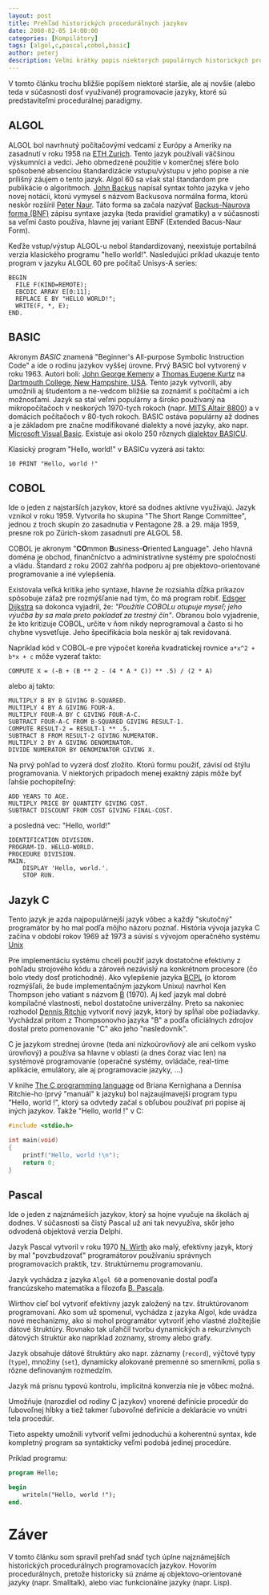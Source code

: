 ```yaml
---
layout: post
title: Prehľad historických procedurálnych jazykov
date: 2008-02-05 14:00:00
categories: [Kompilátory]
tags: [algol,c,pascal,cobol,basic]
author: peterj
description: Veľmi krátky popis niektorých populárnych historických programovacích jazykov.
---
```


V tomto článku trochu bližšie popíšem niektoré staršie, ale aj novšie (alebo teda v súčasnosti dosť
využívané) programovacie jazyky, ktoré sú predstaviteľmi procedurálnej paradigmy.

## ALGOL

ALGOL bol navrhnutý počítačovými vedcami z Európy a Ameriky na zasadnutí v roku 1958 na
[ETH Zurich](http://www.ethz.ch/). Tento jazyk používali väčšinou výskumníci a vedci. Jeho obmedzené
použitie v komerčnej sfére bolo spôsobené absenciou štandardizácie vstupu/výstupu v jeho popise a nie
prílišný záujem o tento jazyk. Algol 60 sa však stal štandardom pre publikácie o algoritmoch.
[John Backus](http://en.wikipedia.org/wiki/John_Backus) napísal syntax tohto jazyka v jeho novej
notácii, ktorú vymysel s názvom Backusova normálna forma, ktorú neskôr rozšíril
[Peter Naur](http://en.wikipedia.org/wiki/Peter_Naur). Táto forma sa začala nazývať
[Backus-Naurova forma (BNF)](http://en.wikipedia.org/wiki/Backus-Naur_form) zápisu syntaxe jazyka
(teda pravidiel gramatiky) a v súčasnosti sa veľmi často používa, hlavne jej variant
EBNF (Extended Bacus-Naur Form).

Keďže vstup/výstup ALGOL-u nebol štandardizovaný, neexistuje portabilná verzia klasického programu
"hello world!". Nasledujúci príklad ukazuje tento program v jazyku ALGOL 60 pre počítač Unisys-A
series:

```algol
BEGIN
  FILE F(KIND=REMOTE);
  EBCDIC ARRAY E[0:11];
  REPLACE E BY "HELLO WORLD!";
  WRITE(F, *, E);
END.
```

## BASIC

Akronym *BASIC* znamená "Beginner's All-purpose Symbolic Instruction Code" a ide o rodinu jazykov vyššej
úrovne. Prvý BASIC bol vytvorený v roku 1963. Autori boli: [John George Kemeny](http://en.wikipedia.org/wiki/John_George_Kemeny)
a [Thomas Eugene Kurtz](http://en.wikipedia.org/wiki/Thomas_Eugene_Kurtz) na
[Dartmouth College, New Hampshire, USA](http://www.dartmouth.edu/). Tento jazyk vytvorili, aby umožnili
aj študentom a ne-vedcom bližšie sa zoznámiť s počítačmi a ich možnosťami. Jazyk sa stal veľmi
populárny a široko používaný na mikropočítačoch v neskorých 1970-tych rokoch
(napr. [MITS Altair 8800](http://en.wikipedia.org/wiki/Altair_8800)) a v domácich počítačoch v 80-tych
rokoch. BASIC ostáva populárny až dodnes a je základom pre značne modifikované dialekty a nové jazyky,
ako napr. [Microsoft Visual Basic](http://en.wikipedia.org/wiki/Visual_Basic). Existuje asi okolo 250
rôznych [dialektov BASICU](http://en.wikipedia.org/wiki/List_of_BASIC_dialects).

Klasický program "Hello, world!" v BASICu vyzerá asi takto:

```basic
10 PRINT "Hello, world !"
```

## COBOL

Ide o jeden z najstarších jazykov, ktoré sa dodnes aktívne využívajú. Jazyk vznikol v roku 1959.
Vytvorila ho skupina "The Short Range Committee", jednou z troch skupín zo zasadnutia v Pentagone 28.
a 29. mája 1959, presne rok po Zürich-skom zasadnutí pre ALGOL 58.

COBOL je akronym  "**CO**mmon **B**usiness-**O**riented **L**anguage". Jeho hlavná doména je obchod,
finančníctvo a administratívne systémy pre spoločnosti a vládu. Štandard z roku 2002 zahŕňa podporu
aj pre objektovo-orientované programovanie a iné vylepšenia.

Existovala veľká kritika jeho syntaxe, hlavne že rozsiahla dĺžka príkazov spôsobuje záťaž pre
rozmýšľanie nad tým, čo má program robiť. [Edsger Dijkstra](http://en.wikipedia.org/wiki/Edsger_Dijkstra)
sa dokonca vyjadril, že: *"Použitie COBOLu otupuje myseľ; jeho výučba by sa mala preto pokladať za
trestný čin"*. Obranou bolo vyjadrenie, že kto kritizuje COBOL, určite v ňom nikdy neprogramoval a
často si ho chybne vysvetľuje. Jeho špecifikácia bola neskôr aj tak revidovaná.

Napríklad kód v COBOL-e pre výpočet koreňa kvadratickej rovnice `a*x^2 + b*x + c`
môže vyzerať takto:

```cobol
COMPUTE X = (-B + (B ** 2 - (4 * A * C)) ** .5) / (2 * A)
```

alebo aj takto:

```cobol
MULTIPLY B BY B GIVING B-SQUARED.  
MULTIPLY 4 BY A GIVING FOUR-A.  
MULTIPLY FOUR-A BY C GIVING FOUR-A-C.  
SUBTRACT FOUR-A-C FROM B-SQUARED GIVING RESULT-1.  
COMPUTE RESULT-2 = RESULT-1 ** .5.
SUBTRACT B FROM RESULT-2 GIVING NUMERATOR.
MULTIPLY 2 BY A GIVING DENOMINATOR.
DIVIDE NUMERATOR BY DENOMINATOR GIVING X.
```

Na prvý pohľad to vyzerá dosť zložito. Ktorú formu použiť, závisí od štýlu programovania.
V niektorých prípadoch menej exaktný zápis môže byť ľahšie pochopiteľný:

```cobol
ADD YEARS TO AGE.
MULTIPLY PRICE BY QUANTITY GIVING COST.
SUBTRACT DISCOUNT FROM COST GIVING FINAL-COST.
```

a posledná vec: "Hello, world!"

```cobol
IDENTIFICATION DIVISION.
PROGRAM-ID. HELLO-WORLD.
PROCEDURE DIVISION.
MAIN.
    DISPLAY 'Hello, world.'.
    STOP RUN.
```

## Jazyk C

Tento jazyk je azda najpopulárnejší jazyk vôbec a každý "skutočný" programátor by ho mal podľa
môjho názoru poznať. História vývoja jazyka C začína v období rokov 1969 až 1973 a súvisí s vývojom
operačného systému [Unix](http://en.wikipedia.org/wiki/Unix)

Pre implementáciu systému chceli použiť jazyk dostatočne efektívny z pohľadu strojového kódu a zároveň
nezávislý na konkrétnom procesore (čo bolo vtedy dosť protichodné). Ako vylepšenie jazyka
[BCPL](http://en.wikipedia.org/wiki/BCPL) (o ktorom rozmýšľali, že bude implementačným jazykom Unixu)
navrhol Ken Thompson jeho vatiant s názvom [B](http://en.wikipedia.org/wiki/B_%28programming_language%29) (1970).
Aj keď jazyk mal dobré kompilačné vlastnosti, nebol dostatočne univerzálny. Preto sa nakoniec rozhodol
[Dennis Ritchie](http://en.wikipedia.org/wiki/Dennis_Ritchie) vytvoriť nový jazyk, ktorý by spĺňal obe
požiadavky. Vychádzal pritom z Thompsonovho jazyka "B" a podľa oficiálnych zdrojov dostal preto
pomenovanie "C" ako jeho "nasledovník".

C je jazykom strednej úrovne (teda ani nízkoúrovňový ale ani celkom vysko úrovňový) a používa sa hlavne
v oblasti (a dnes čoraz viac len) na systémové programovanie (operačné systémy, ovládače,
real-time aplikácie, emulátory, ale aj programovacie jazyky, ...)

V knihe [The C programming language](http://en.wikipedia.org/wiki/The_C_Programming_Language_(book))
od Briana Kernighana a Dennisa Ritchie-ho (prvý "manuál" k jazyku) bol najzaujímavejší program typu
"Hello, world !", ktorý sa odvtedy začal s obľubou používať pri popise aj iných jazykov.
Takže "Hello, world !" v C:

```c
#include <stdio.h>

int main(void)
{
    printf("Hello, world !\n");
    return 0;
}
```

## Pascal

Ide o jeden z najznámeších jazykov, ktorý sa hojne vyučuje na školách aj dodnes. V súčasnosti sa
čistý Pascal už ani tak nevyužíva, skôr jeho odvodená objektová verzia Delphi.

Jazyk Pascal vytvoril v roku 1970 [N. Wirth](http://en.wikipedia.org/wiki/Niklaus_Wirth) ako malý,
efektívny jazyk, ktorý by mal "povzbudzovať" programátorov používaniu správnych programovacích praktík,
tzv. štruktúrnemu programovaniu.

Jazyk vychádza z jazyka `Algol 60` a pomenovanie dostal podľa francúzskeho matematika a filozofa
[B. Pascala](http://en.wikipedia.org/wiki/Blaise_Pascal).

Wirthov cieľ bol vytvoriť efektívny jazyk založený na tzv. štruktúrovanom programovaní. Ako som už
spomenul, vychádza z jazyka Algol, kde uvádza nové mechanizmy, ako si mohol programátor vytvoriť jeho
vlastné zložitejšie dátové štruktúry. Rovnako tak uľahčil tvorbu dynamických a rekurzívnych dátových
štruktúr ako napríklad zoznamy, stromy alebo grafy.

Jazyk obsahuje dátové štruktúry ako napr. záznamy (`record`), výčtové typy (`type`), množiny (`set`),
dynamicky alokované premenné so smerníkmi, polia s rôzne definovaným rozmedzím.

Jazyk má prísnu typovú kontrolu, implicitná konverzia nie je vôbec možná.

Umožňuje (narozdiel od rodiny C jazykov) vnorené definície procedúr do ľubovoľnej hĺbky a tiež takmer
ľubovoľné definície a deklarácie vo vnútri tela procedúr.

Tieto aspekty umožnili vytvoriť veľmi jednoduchú a koherentnú syntax, kde kompletný program sa
syntakticky veľmi podobá jedinej procedúre.

Príklad programu:

```pascal
program Hello;

begin
    writeln("Hello, world !");
end.
```

# Záver

V tomto článku som spravil prehľad snáď tych úplne najznámejších historických procedurálnych programovacích
jazykov. Hovorím procedurálnych, pretože historicky sú známe aj objektovo-orientované jazyky (napr. Smalltalk),
alebo viac funkcionálne jazyky (napr. Lisp).
